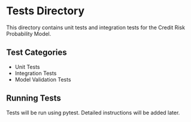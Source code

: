# Tests Directory

This directory contains unit tests and integration tests for the Credit Risk Probability Model.

## Test Categories
- Unit Tests
- Integration Tests
- Model Validation Tests

## Running Tests
Tests will be run using pytest. Detailed instructions will be added later. 